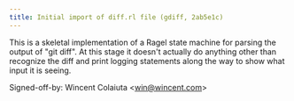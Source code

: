 ```yaml
---
title: Initial import of diff.rl file (gdiff, 2ab5e1c)
---
```


This is a skeletal implementation of a Ragel state machine for parsing the output of "git diff". At this stage it doesn't actually do anything other than recognize the diff and print logging statements along the way to show what input it is seeing.

Signed-off-by: Wincent Colaiuta &lt;win@wincent.com&gt;
